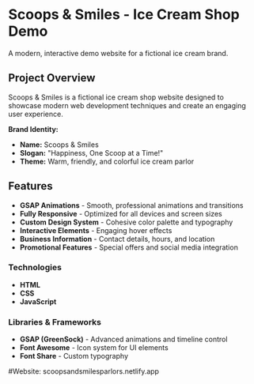 # Scoops & Smiles - Ice Cream Shop Demo

A modern, interactive demo website for a fictional ice cream brand.

## Project Overview

Scoops & Smiles is a fictional ice cream shop website designed to showcase modern web development techniques and create an engaging user experience.

**Brand Identity:**

* **Name:** Scoops & Smiles
* **Slogan:** "Happiness, One Scoop at a Time!"
* **Theme:** Warm, friendly, and colorful ice cream parlor

## Features

* **GSAP Animations** - Smooth, professional animations and transitions
* **Fully Responsive** - Optimized for all devices and screen sizes
* **Custom Design System** - Cohesive color palette and typography
* **Interactive Elements** - Engaging hover effects
* **Business Information** - Contact details, hours, and location
* **Promotional Features** - Special offers and social media integration

### Technologies

* **HTML** 
* **CSS** 
* **JavaScript**

### Libraries & Frameworks

* **GSAP (GreenSock)** - Advanced animations and timeline control
* **Font Awesome** - Icon system for UI elements
* **Font Share** - Custom typography 

#Website: scoopsandsmilesparlors.netlify.app
